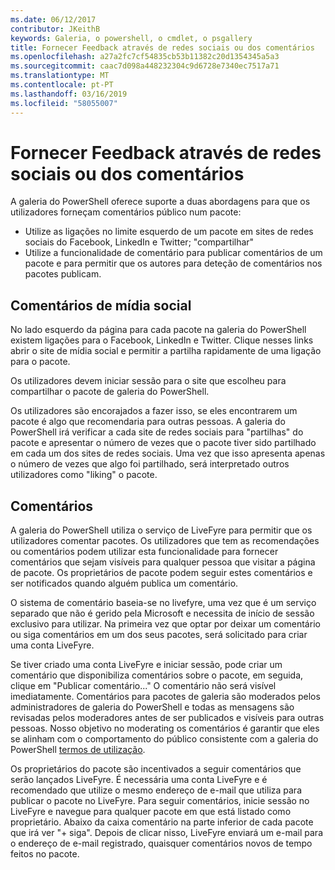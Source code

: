 ```yaml
---
ms.date: 06/12/2017
contributor: JKeithB
keywords: Galeria, o powershell, o cmdlet, o psgallery
title: Fornecer Feedback através de redes sociais ou dos comentários
ms.openlocfilehash: a27a2fc7cf54835cb53b11382c20d1354345a5a3
ms.sourcegitcommit: caac7d098a448232304c9d6728e7340ec7517a71
ms.translationtype: MT
ms.contentlocale: pt-PT
ms.lasthandoff: 03/16/2019
ms.locfileid: "58055007"
---
```

# <a name="providing-feedback-via-social-media-or-comments"></a>Fornecer Feedback através de redes sociais ou dos comentários

A galeria do PowerShell oferece suporte a duas abordagens para que os utilizadores forneçam comentários público num pacote:

- Utilize as ligações no limite esquerdo de um pacote em sites de redes sociais do Facebook, LinkedIn e Twitter; "compartilhar"
- Utilize a funcionalidade de comentário para publicar comentários de um pacote e para permitir que os autores para deteção de comentários nos pacotes publicam.

## <a name="social-media-feedback"></a>Comentários de mídia social

No lado esquerdo da página para cada pacote na galeria do PowerShell existem ligações para o Facebook, LinkedIn e Twitter.
Clique nesses links abrir o site de mídia social e permitir a partilha rapidamente de uma ligação para o pacote.

Os utilizadores devem iniciar sessão para o site que escolheu para compartilhar o pacote de galeria do PowerShell.

Os utilizadores são encorajados a fazer isso, se eles encontrarem um pacote é algo que recomendaria para outras pessoas.
A galeria do PowerShell irá verificar a cada site de redes sociais para "partilhas" do pacote e apresentar o número de vezes que o pacote tiver sido partilhado em cada um dos sites de redes sociais.
Uma vez que isso apresenta apenas o número de vezes que algo foi partilhado, será interpretado outros utilizadores como "liking" o pacote.

## <a name="comments"></a>Comentários

A galeria do PowerShell utiliza o serviço de LiveFyre para permitir que os utilizadores comentar pacotes.
Os utilizadores que tem as recomendações ou comentários podem utilizar esta funcionalidade para fornecer comentários que sejam visíveis para qualquer pessoa que visitar a página de pacote.
Os proprietários de pacote podem seguir estes comentários e ser notificados quando alguém publica um comentário.

O sistema de comentário baseia-se no livefyre, uma vez que é um serviço separado que não é gerido pela Microsoft e necessita de início de sessão exclusivo para utilizar.
Na primeira vez que optar por deixar um comentário ou siga comentários em um dos seus pacotes, será solicitado para criar uma conta LiveFyre.

Se tiver criado uma conta LiveFyre e iniciar sessão, pode criar um comentário que disponibiliza comentários sobre o pacote, em seguida, clique em "Publicar comentário..." O comentário não será visível imediatamente.
Comentários para pacotes de galeria são moderados pelos administradores de galeria do PowerShell e todas as mensagens são revisadas pelos moderadores antes de ser publicados e visíveis para outras pessoas.
Nosso objetivo no moderating os comentários é garantir que eles se alinham com o comportamento do público consistente com a galeria do PowerShell [termos de utilização](https://www.powershellgallery.com/policies/Terms).

Os proprietários do pacote são incentivados a seguir comentários que serão lançados LiveFyre.
É necessária uma conta LiveFyre e é recomendado que utilize o mesmo endereço de e-mail que utiliza para publicar o pacote no LiveFyre.
Para seguir comentários, inicie sessão no LiveFyre e navegue para qualquer pacote em que está listado como proprietário.
Abaixo da caixa comentário na parte inferior de cada pacote que irá ver "+ siga".
Depois de clicar nisso, LiveFyre enviará um e-mail para o endereço de e-mail registrado, quaisquer comentários novos de tempo feitos no pacote.
